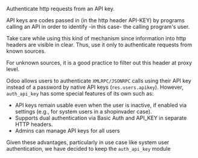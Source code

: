 Authenticate http requests from an API key.

API keys are codes passed in (in the http header API-KEY) by programs
calling an API in order to identify -in this case- the calling program's
user.

Take care while using this kind of mechanism since information into http
headers are visible in clear. Thus, use it only to authenticate requests
from known sources.

For unknown sources, it is a good practice to filter out this header at
proxy level.

Odoo allows users to authenticate `XMLRPC/JSONRPC` calls using their API key instead of a password by native API keys (`res.users.apikey`). However, `auth_api_key` has some special features of its own such as:
- API keys remain usable even when the user is inactive, if enabled via settings (e.g., for system users in a shopinvader case).
- Supports dual authentication via Basic Auth and API_KEY in separate HTTP headers.
- Admins can manage API keys for all users

Given these advantages, particularly in use case like system user authentication, we have decided to keep the `auth_api_key` module